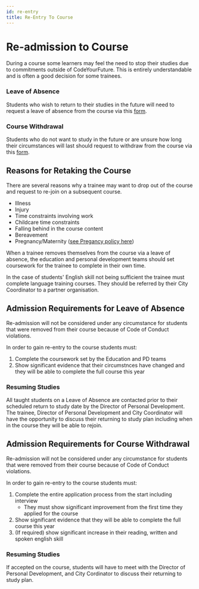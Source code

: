 ```yaml
---
id: re-entry
title: Re-Entry To Course
---
```


# Re-admission to Course

During a course some learners may feel the need to stop their studies due to commitments outside of CodeYourFuture. This is entirely understandable and is often a good decision for some trainees.

### **Leave of Absence**

Students who wish to return to their studies in the future will need to request a leave of absence from the course via this [form](https://docs.codeyourfuture.io/organisation/agreements-and-rules/student-agreement/leave-of-absence-request).

### **Course Withdrawal**

Students who do not want to study in the future or are unsure how long their circumstances will last should request to withdraw from the course via this [form](https://docs.codeyourfuture.io/organisation/agreements-and-rules/student-agreement/course-withdrawal-request).

## Reasons for Retaking the Course

There are several reasons why a trainee may want to drop out of the course and request to re-join on a subsequent course.

* Illness
* Injury
* Time constraints involving work
* Childcare time constraints
* Falling behind in the course content
* Bereavement
* Pregnancy/Maternity \([see Pregancy policy here](https://docs.codeyourfuture.io/organisation/agreements-and-rules/student-agreement/student-pregnancy-policy)\)

When a trainee removes themselves from the course via a leave of absence, the education and personal development teams should set coursework for the trainee to complete in their own time.

In the case of students' English skill not being sufficient the trainee must complete language training courses. They should be referred by their City Coordinator to a partner organisation.

## Admission Requirements for Leave of Absence

Re-admission will not be considered under any circumstance for students that were removed from their course because of Code of Conduct violations.

In order to gain re-entry to the course students must:

1. Complete the coursework set by the Education and PD teams
2. Show significant evidence that their circumstnces have changed and they will be able to complete the full course this year

### Resuming Studies

All taught students on a Leave of Absence are contacted prior to their scheduled return to study date by the Director of Personal Development. The trainee, Director of Personal Development and City Coordinator will have the opportunity to discuss their returning to study plan including when in the course they will be able to rejoin.

## Admission Requirements for Course Withdrawal

Re-admission will not be considered under any circumstance for students that were removed from their course because of Code of Conduct violations.

In order to gain re-entry to the course students must:

1. Complete the entire application process from the start including interview
   * They must show significant improvement from the first time they applied for the course
2. Show significant evidence that they will be able to complete the full course this year
3. \(If required\) show significant increase in their reading, written and spoken english skill

### Resuming Studies

If accepted on the course, students will have to meet with the Director of Personal Development, and City Cordinator to discuss their returning to study plan.

